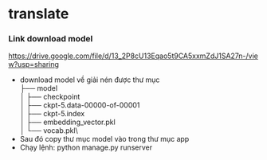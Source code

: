 # translate

### Link download model
https://drive.google.com/file/d/13_2P8cU13Eqao5t9CA5xxmZdJ1SA27n-/view?usp=sharing

- download model về giải nén được thư mục\
├── model\
│   ├── checkpoint\
│   ├── ckpt-5.data-00000-of-00001\
│   ├── ckpt-5.index\
│   ├── embedding_vector.pkl\
│   └── vocab.pkl\
- Sau đó copy thư mục model vào trong thư mục app
- Chạy lệnh: python manage.py runserver
